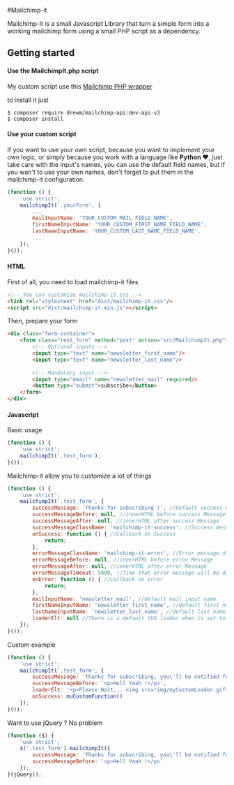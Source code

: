 #Mailchimp-it

Mailchimp-it is a small Javascript Library that turn a simple form into a working mailchimp form using a small PHP script as a dependency.

## Getting started

#### Use the MailchimpIt.php script
My custom script use this [Mailchimp PHP wrapper](https://github.com/drewm/mailchimp-api/tree/api-v3)

to install it just
```console
$ composer require drewm/mailchimp-api:dev-api-v3
$ composer install
```

#### Use your custom script
If you want to use your own script, because you want to implement your own logic,
or simply because you work with a language like **Python ❤**, just take care with
the input's names, you can use the default field names, but if you wan't to use
your own names, don't forget to put them in the mailchimp-it configuration.

```javascript
(function () {
    'use strict';
    mailchimpIt('.yourForm', {
	    ...
        mailInputName: 'YOUR_CUSTOM_MAIL_FIELD_NAME',
        firstNameInputName: 'YOUR_CUSTOM_FIRST_NAME_FIELD_NAME',
        lastNameInputName: 'YOUR_CUSTOM_LAST_NAME_FIELD_NAME',
        ...
    });
}());
```


#### HTML
First of all, you need to load mailchimp-it files
```html
<!-- You can customize mailchimp-it.css -->
<link rel="stylesheet" href="dist/mailchimp-it.css"/>
<script src="dist/mailchimp-it.min.js"></script>
```

Then, prepare your form
```html
<div class="form-container">
    <form class="test_form" method="post" action="src/MailchimpIt.php">
	    <!-- Optional inputs -->
	    <input type="text" name="newsletter_first_name"/>
        <input type="text" name="newsletter_last_name"/>
               
	    <!-- Mandatory input -->
        <input type="email" name="newsletter_mail" required/>
        <button type="submit">subscribe</button>
    </form>
</div>
```

#### Javascript
Basic usage
```javascript
(function () {
    'use strict';
    mailchimpIt('.test_form');
}());
```

Mailchimp-it allow you to customize a lot of things
```javascript
(function () {
    'use strict';
    mailchimpIt('.test_form', {
        successMessage: 'Thanks for subscribing !', //Default success message
        successMessageBefore: null, //innerHTML before success Message
        successMessageAfter: null, //innerHTML after success Message
        successMessageClassName: 'mailchimp-it-success', //Success message div class
        onSuccess: function () { //Callback on Success
            return;
        },
        errorMessageClassName: 'mailchimp-it-error', //Error message div class
        errorMessageBefore: null, //innerHTML before error Message
        errorMessageAfter: null, //innerHTML after error Message
        errorMessageTimeout: 5000, //Time that error message will be displayed
        onError: function () { //Callback on error
            return;
        },
        mailInputName: 'newsletter_mail', //default mail input name
        firstNameInputName: 'newsletter_first_name', //default first name input name
        lastNameInputName: 'newsletter_last_name', //default last name input name
        loaderElt: null //There is a default SVG loader when is set to null, but you can put here you own loader in raw HTML
    });
}());
```

Custom example
```javascript
(function () {
    'use strict';
    mailchimpIt('.test_form', {
        successMessage: 'Thanks for subscribing, you\'ll be notified for the next update !',
        successMessageBefore: '<p>Hell Yeah !</p>',
        loaderElt: '<p>Please Wait... <img src="img/myCustomLoader.gif"/></p>',
        onSuccess: muCustomFunction()
    });
}());
```

Want to use jQuery ?
No problem
```javascript
(function ($) {
    'use strict';
    $('.test_form').mailchimpIt({
        successMessage: 'Thanks for subscribing, you\'ll be notified for the next update !',
        successMessageBefore: '<p>Hell Yeah !</p>'
    });
}(jQuery));
```
